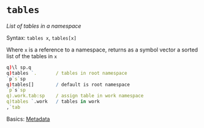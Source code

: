 # `tables`



_List of tables in a namespace_

Syntax: `tables x`, `tables[x]`

Where `x` is a reference to a namespace, returns as a symbol vector a sorted list of the tables in `x`

```q
q)\l sp.q
q)tables `.       / tables in root namespace
`p`s`sp
q)tables[]        / default is root namespace
`p`s`sp
q).work.tab:sp    / assign table in work namespace
q)tables `.work   / tables in work
,`tab
```


<i class="far fa-hand-point-right"></i>
Basics: [Metadata](../basics/metadata.md)